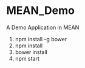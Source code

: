 # MEAN_Demo
A Demo Application in MEAN

1) npm install -g bower
2) npm install 
3) bower install
4) npm start
